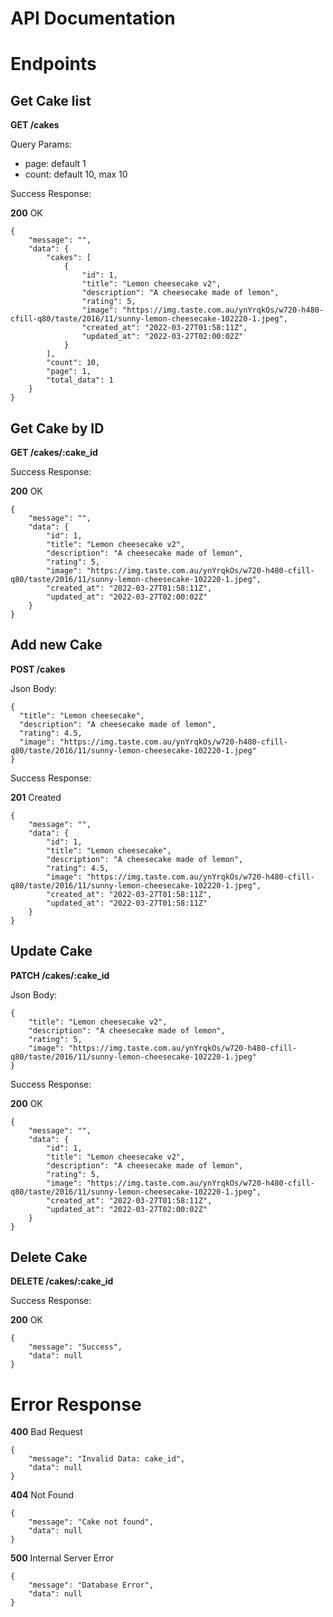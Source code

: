 # API Documentation

# Endpoints

## Get Cake list
__GET /cakes__

Query Params:
- page: default 1
- count: default 10, max 10

Success Response:

__200__ OK
```
{
    "message": "",
    "data": {
        "cakes": [
            {
                "id": 1,
                "title": "Lemon cheesecake v2",
                "description": "A cheesecake made of lemon",
                "rating": 5,
                "image": "https://img.taste.com.au/ynYrqkOs/w720-h480-cfill-q80/taste/2016/11/sunny-lemon-cheesecake-102220-1.jpeg",
                "created_at": "2022-03-27T01:58:11Z",
                "updated_at": "2022-03-27T02:00:02Z"
            }
        ],
        "count": 10,
        "page": 1,
        "total_data": 1
    }
}
```

## Get Cake by ID
__GET /cakes/:cake_id__

Success Response:

__200__ OK
```
{
    "message": "",
    "data": {
        "id": 1,
        "title": "Lemon cheesecake v2",
        "description": "A cheesecake made of lemon",
        "rating": 5,
        "image": "https://img.taste.com.au/ynYrqkOs/w720-h480-cfill-q80/taste/2016/11/sunny-lemon-cheesecake-102220-1.jpeg",
        "created_at": "2022-03-27T01:58:11Z",
        "updated_at": "2022-03-27T02:00:02Z"
    }
}
```

## Add new Cake
__POST /cakes__

Json Body:
```
{
  "title": "Lemon cheesecake",
  "description": "A cheesecake made of lemon",
  "rating": 4.5,
  "image": "https://img.taste.com.au/ynYrqkOs/w720-h480-cfill-q80/taste/2016/11/sunny-lemon-cheesecake-102220-1.jpeg"
}
```

Success Response:

__201__ Created
```
{
    "message": "",
    "data": {
        "id": 1,
        "title": "Lemon cheesecake",
        "description": "A cheesecake made of lemon",
        "rating": 4.5,
        "image": "https://img.taste.com.au/ynYrqkOs/w720-h480-cfill-q80/taste/2016/11/sunny-lemon-cheesecake-102220-1.jpeg",
        "created_at": "2022-03-27T01:58:11Z",
        "updated_at": "2022-03-27T01:58:11Z"
    }
}
```

## Update Cake
__PATCH /cakes/:cake_id__

Json Body:
```
{
    "title": "Lemon cheesecake v2",
    "description": "A cheesecake made of lemon",
    "rating": 5,
    "image": "https://img.taste.com.au/ynYrqkOs/w720-h480-cfill-q80/taste/2016/11/sunny-lemon-cheesecake-102220-1.jpeg"
}
```

Success Response:

__200__ OK
```
{
    "message": "",
    "data": {
        "id": 1,
        "title": "Lemon cheesecake v2",
        "description": "A cheesecake made of lemon",
        "rating": 5,
        "image": "https://img.taste.com.au/ynYrqkOs/w720-h480-cfill-q80/taste/2016/11/sunny-lemon-cheesecake-102220-1.jpeg",
        "created_at": "2022-03-27T01:58:11Z",
        "updated_at": "2022-03-27T02:00:02Z"
    }
}
```

## Delete Cake
__DELETE /cakes/:cake_id__

Success Response:

__200__ OK
```
{
    "message": "Success",
    "data": null
}
```

# Error Response

__400__ Bad Request
```
{
    "message": "Invalid Data: cake_id",
    "data": null
}
```

__404__ Not Found
```
{
    "message": "Cake not found",
    "data": null
}
```

__500__ Internal Server Error
```
{
    "message": "Database Error",
    "data": null
}
```
